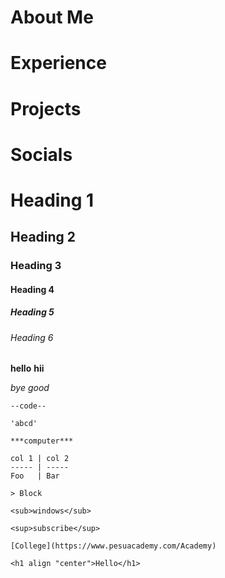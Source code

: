# About Me

# Experience

# Projects

# Socials

# Heading 1
## Heading 2
### Heading 3
#### Heading 4
##### Heading 5
###### Heading 6

**hello**
__hii__

*bye*
_good_

~~~dell~~~
--code--

'abcd'

***computer***

col 1 | col 2
----- | -----
Foo   | Bar

> Block

<sub>windows</sub>

<sup>subscribe</sup>

[College](https://www.pesuacademy.com/Academy)

<h1 align "center">Hello</h1>

